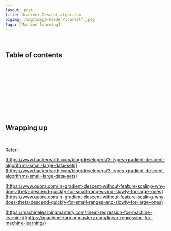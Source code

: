 ```yaml
---
layout: post
title: Gradient Descent algorithm
bigimg: /img/image-header/yourself.jpeg
tags: [Machine learning]
---
```





<br>

## Table of contents





<br>

## 






<br>

## 






<br>

## 





<br>

## Wrapping up




<br>

Refer:

[https://www.hackerearth.com/blog/developers/3-types-gradient-descent-algorithms-small-large-data-sets](https://www.hackerearth.com/blog/developers/3-types-gradient-descent-algorithms-small-large-data-sets)

[https://www.quora.com/In-gradient-descent-without-feature-scaling-why-does-theta-descend-quickly-for-small-ranges-and-slowly-for-large-ones](https://www.quora.com/In-gradient-descent-without-feature-scaling-why-does-theta-descend-quickly-for-small-ranges-and-slowly-for-large-ones)

[https://machinelearningmastery.com/linear-regression-for-machine-learning/](https://machinelearningmastery.com/linear-regression-for-machine-learning/)